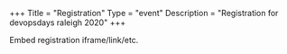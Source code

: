 +++
Title = "Registration"
Type = "event"
Description = "Registration for devopsdays raleigh 2020"
+++

<div style="width:100%; text-align:left;">

Embed registration iframe/link/etc.
</div></div>
</div>
